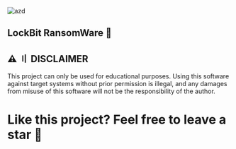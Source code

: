 ![azd](https://cyware-ent.s3.amazonaws.com/image_bank/a777_Ransomware_blog12-01.jpg)

## LockBit RansomWare 👑

## ⚠️ 〢 DISCLAIMER
This project can only be used for educational purposes. Using this software against target systems without prior permission is illegal, and any damages from misuse of this software will not be the responsibility of the author.

# Like this project? Feel free to leave a star 🌟
